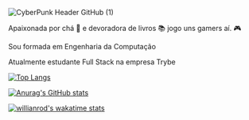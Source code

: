 
![CyberPunk Header GitHub (1)](https://user-images.githubusercontent.com/82115900/167969149-58ea0d40-6ac2-4973-8d72-f56396fae6e0.png)

Apaixonada por chá :tea: e devoradora de livros :books:
jogo uns gamers aí. :video_game:

Sou formada em Engenharia da Computação

Atualmente estudante Full Stack na empresa Trybe



[![Top Langs](https://github-readme-stats.vercel.app/api/top-langs/?username=ClairPenido&theme=cobalt)](https://github.com/ClairPenido/github-readme-stats)

[![Anurag's GitHub stats](https://github-readme-stats.vercel.app/api?username=ClairPenido&theme=cobalt)](https://github.com/ClairPenido/github-readme-stats)

[![willianrod's wakatime stats](https://github-readme-stats.vercel.app/api/wakatime?username=clair_penido&theme=cobalt)](https://github.com/anuraghazra/github-readme-stats)

<!--
**ClairPenido/ClairPenido** is a ✨ _special_ ✨ repository because its `README.md` (this file) appears on your GitHub profile.

Here are some ideas to get you started:

- 🔭 I’m currently working on ...
- 🌱 I’m currently learning ...
- 👯 I’m looking to collaborate on ...
- 🤔 I’m looking for help with ...
- 💬 Ask me about ...
- 📫 How to reach me: ...
- 😄 Pronouns: ...
- ⚡ Fun fact: ...
-->
